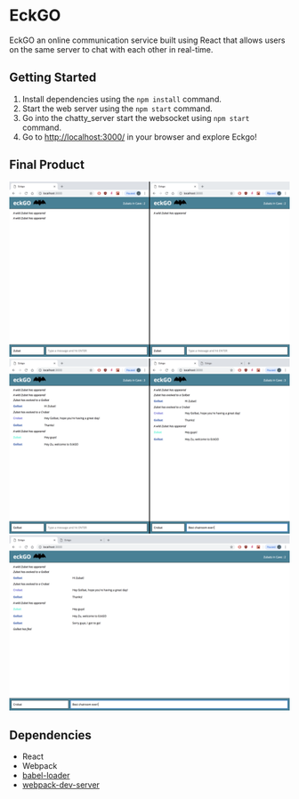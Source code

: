 
# EckGO

EckGO an online communication service built using React that allows users on the same server to chat with each other in real-time.

## Getting Started

1. Install dependencies using the `npm install` command.
2. Start the web server using the `npm start` command.
3. Go into the chatty_server start the websocket using `npm start` command.
4. Go to <http://localhost:3000/> in your browser and explore Eckgo!

## Final Product
!["On Open"](https://github.com/jennypoon/ChattyApp/blob/master/build/startup.png)
!["Chatting"](https://github.com/jennypoon/ChattyApp/blob/master/build/chatting.png)
!["User Exits"](https://github.com/jennypoon/ChattyApp/blob/master/build/exits.png)

## Dependencies
- React
- Webpack
- [babel-loader](https://github.com/babel/babel-loader)
- [webpack-dev-server](https://github.com/webpack/webpack-dev-server)

